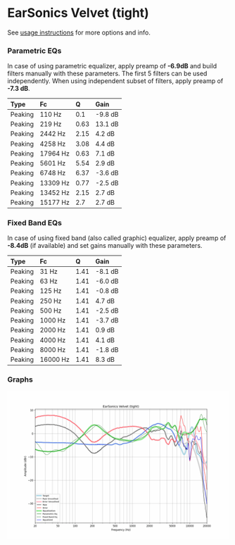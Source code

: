 # EarSonics Velvet (tight)
See [usage instructions](https://github.com/jaakkopasanen/AutoEq#usage) for more options and info.

### Parametric EQs
In case of using parametric equalizer, apply preamp of **-6.9dB** and build filters manually
with these parameters. The first 5 filters can be used independently.
When using independent subset of filters, apply preamp of **-7.3 dB**.

| Type    | Fc       |    Q | Gain    |
|:--------|:---------|:-----|:--------|
| Peaking | 110 Hz   | 0.1  | -9.8 dB |
| Peaking | 219 Hz   | 0.63 | 13.1 dB |
| Peaking | 2442 Hz  | 2.15 | 4.2 dB  |
| Peaking | 4258 Hz  | 3.08 | 4.4 dB  |
| Peaking | 17964 Hz | 0.63 | 7.1 dB  |
| Peaking | 5601 Hz  | 5.54 | 2.9 dB  |
| Peaking | 6748 Hz  | 6.37 | -3.6 dB |
| Peaking | 13309 Hz | 0.77 | -2.5 dB |
| Peaking | 13452 Hz | 2.15 | 2.7 dB  |
| Peaking | 15177 Hz | 2.7  | 2.7 dB  |

### Fixed Band EQs
In case of using fixed band (also called graphic) equalizer, apply preamp of **-8.4dB**
(if available) and set gains manually with these parameters.

| Type    | Fc       |    Q | Gain    |
|:--------|:---------|:-----|:--------|
| Peaking | 31 Hz    | 1.41 | -8.1 dB |
| Peaking | 63 Hz    | 1.41 | -6.0 dB |
| Peaking | 125 Hz   | 1.41 | -0.8 dB |
| Peaking | 250 Hz   | 1.41 | 4.7 dB  |
| Peaking | 500 Hz   | 1.41 | -2.5 dB |
| Peaking | 1000 Hz  | 1.41 | -3.7 dB |
| Peaking | 2000 Hz  | 1.41 | 0.9 dB  |
| Peaking | 4000 Hz  | 1.41 | 4.1 dB  |
| Peaking | 8000 Hz  | 1.41 | -1.8 dB |
| Peaking | 16000 Hz | 1.41 | 8.3 dB  |

### Graphs
![](./EarSonics%20Velvet%20(tight).png)